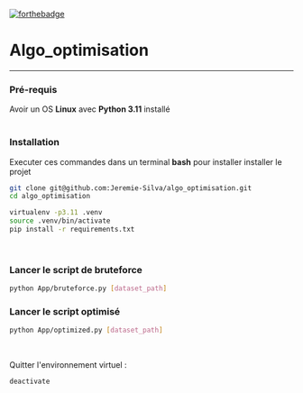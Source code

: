 [![forthebadge](https://forthebadge.com/images/badges/made-with-python.svg)](https://forthebadge.com)
# Algo_optimisation
---
### Pré-requis
Avoir un OS **Linux** avec **Python 3.11** installé  
<br/>

### Installation
Executer ces commandes dans un terminal **bash**
pour installer installer le projet
```bash
git clone git@github.com:Jeremie-Silva/algo_optimisation.git
cd algo_optimisation
```
```bash
virtualenv -p3.11 .venv
source .venv/bin/activate
pip install -r requirements.txt
```
<br/>

### Lancer le script de bruteforce
```bash
python App/bruteforce.py [dataset_path]
```

### Lancer le script optimisé
```bash
python App/optimized.py [dataset_path]
```
<br/>

Quitter l'environnement virtuel :
```bash
deactivate
```  
